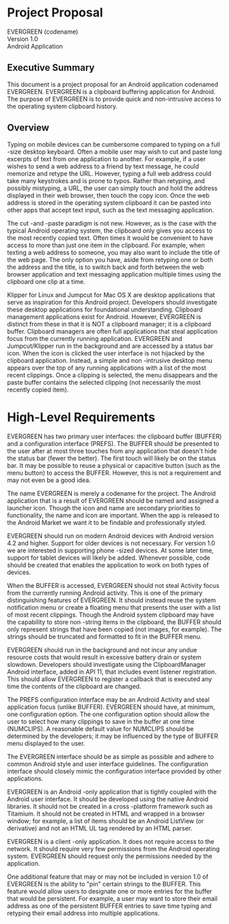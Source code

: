 # Project Proposal

EVERGREEN (codename)  
Version 1.0  
Android Application  


## Executive Summary

This document is a project proposal for an Android application codenamed EVERGREEN. EVERGREEN is a clipboard buffering application for Android. The purpose of EVERGREEN is to provide quick and non-intrusive access to the operating system clipboard history.


## Overview

Typing on mobile devices can be cumbersome compared to typing on a full -size desktop keyboard. Often a mobile user may wish to cut and paste long excerpts of text from one application to another. For example, if a user wishes to send a web address to a friend by text message, he could memorize and retype the URL. However, typing a full web address could take many keystrokes and is prone to typos. Rather than retyping, and possibly mistyping, a URL, the user can simply touch and hold the address displayed in their web browser, then touch the copy icon. Once the web address is stored in the operating system clipboard it can be pasted into other apps that accept text input, such as the text messaging application.

The cut -and -paste paradigm is not new. However, as is the case with the typical Android operating system, the clipboard only gives you access to the most recently copied text. Often times it would be convenient to have access to more than just one item in the clipboard. For example, when texting a web address to someone, you may also want to include the title of the web page. The only option you have, aside from retyping one or both the address and the title, is to switch back and forth between the web browser application and text messaging application multiple times using the clipboard one clip at a time.

Klipper for Linux and Jumpcut for Mac OS X are desktop applications that serve as inspiration for this Android project. Developers should investigate these desktop applications for foundational understanding. Clipboard management applications exist for Android. However, EVERGREEN is distinct from these in that it is NOT a clipboard manager; it is a clipboard buffer. Clipboard managers are often full applications that steal application focus from the currently running application. EVERGREEN and Jumpcut/Klipper run in the background and are accessed by a status bar icon. When the icon is clicked the user interface is not hijacked by the clipboard application. Instead, a simple and non -intrusive desktop menu appears over the top of any running applications with a list of the most recent clippings. Once a clipping is selected, the menu disappears and the paste buffer contains the selected clipping (not necessarily the most recently copied item).


# High-Level Requirements

EVERGREEN has two primary user interfaces: the clipboard buffer (BUFFER) and a configuration interface (PREFS). The BUFFER should be presented to the user after at most three touches from any application that doesn't hide the status bar (fewer the better). The first touch will likely be on the status bar. It may be possible to reuse a physical or capacitive button (such as the menu button) to access the BUFFER. However, this is not a requirement and may not even be a good idea.

The name EVERGREEN is merely a codename for the project. The Android application that is a result of EVERGREEN should be named and assigned a launcher icon. Though the icon and name are secondary priorities to functionality, the name and icon are important. When the app is released to the Android Market we want it to be findable and professionally styled.

EVERGREEN should run on modern Android devices with Android version 4.2 and higher. Support for older devices is not necessary. For version 1.0 we are interested in supporting phone -sized devices. At some later time, support for tablet devices will likely be added. Whenever possible, code should be created that enables the application to work on both types of devices.

When the BUFFER is accessed, EVERGREEN should not steal Activity focus from the currently running Android activity. This is one of the primary distinguishing features of EVERGREEN. It should instead reuse the system notification menu or create a floating menu that presents the user with a list of most recent clippings. Though the Android system clipboard may have the capability to store non -string items in the clipboard, the BUFFER should only represent strings that have been copied (not images, for example). The strings should be truncated and formatted to fit in the BUFFER menu.

EVERGREEN should run in the background and not incur any undue resource costs that would result in excessive battery drain or system slowdown. Developers should investigate using the ClipboardManager Android interface, added in API 11, that includes event listener registration. This should allow EVERGREEN to register a callback that is executed any time the contents of the clipboard are changed.

The PREFS configuration interface may be an Android Activity and steal application focus (unlike BUFFER). EVERGREEN should have, at minimum, one configuration option. The one configuration option should allow the user to select how many clippings to save in the buffer at one time (NUMCLIPS). A reasonable default value for NUMCLIPS should be determined by the developers; it may be influenced by the type of BUFFER menu displayed to the user.

The EVERGREEN interface should be as simple as possible and adhere to common Android style and user interface guidelines. The configuration interface should closely mimic the configuration interface provided by other applications.

EVERGREEN is an Android -only application that is tightly coupled with the Android user interface. It should be developed using the native Android libraries. It should not be created in a cross -platform framework such as Titamium. It should not be created in HTML and wrapped in a browser window; for example, a list of items should be an Android ListView (or derivative) and not an HTML UL tag rendered by an HTML parser.

EVERGREEN is a client -only application. It does not require access to the network. It should require very few permissions from the Android operating system. EVERGREEN should request only the permissions needed by the application.

One additional feature that may or may not be included in version 1.0 of EVERGREEN is the ability to "pin" certain strings to the BUFFER. This feature would allow users to designate one or more entries for the buffer that would be persistent. For example, a user may want to store their email address as one of the persistent BUFFER entries to save time typing and retyping their email address into multiple applications.

